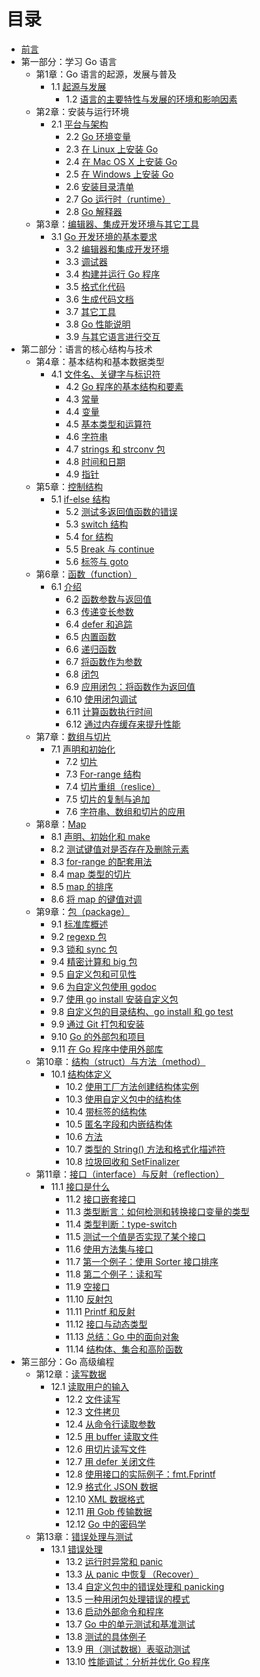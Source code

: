 # 目录

- [前言](eBook/preface.md)
- 第一部分：学习 Go 语言
    - 第1章：Go 语言的起源，发展与普及
      - 1.1 [起源与发展](eBook/01.1.md)
        - 1.2 [语言的主要特性与发展的环境和影响因素](eBook/01.2.md)
    - 第2章：安装与运行环境
      - 2.1 [平台与架构](eBook/02.1.md)
        - 2.2 [Go 环境变量](eBook/02.2.md)
        - 2.3 [在 Linux 上安装 Go](eBook/02.3.md)
        - 2.4 [在 Mac OS X 上安装 Go](eBook/02.4.md)
        - 2.5 [在 Windows 上安装 Go](eBook/02.5.md)
        - 2.6 [安装目录清单](eBook/02.6.md)
        - 2.7 [Go 运行时（runtime）](eBook/02.7.md)
        - 2.8 [Go 解释器](eBook/02.8.md)
    - 第3章：[编辑器、集成开发环境与其它工具](eBook/03.0.md)
      - 3.1 [Go 开发环境的基本要求](eBook/03.1.md)
        - 3.2 [编辑器和集成开发环境](eBook/03.2.md)
        - 3.3 [调试器](eBook/03.3.md)
        - 3.4 [构建并运行 Go 程序](eBook/03.4.md)
        - 3.5 [格式化代码](eBook/03.5.md)
        - 3.6 [生成代码文档](eBook/03.6.md)
        - 3.7 [其它工具](eBook/03.7.md)
        - 3.8 [Go 性能说明](eBook/03.8.md)
        - 3.9 [与其它语言进行交互](eBook/03.9.md)
- 第二部分：语言的核心结构与技术
    - 第4章：基本结构和基本数据类型
      - 4.1 [文件名、关键字与标识符](eBook/04.1.md)
        - 4.2 [Go 程序的基本结构和要素](eBook/04.2.md)
        - 4.3 [常量](eBook/04.3.md)
        - 4.4 [变量](eBook/04.4.md)
        - 4.5 [基本类型和运算符](eBook/04.5.md)
        - 4.6 [字符串](eBook/04.6.md)
        - 4.7 [strings 和 strconv 包](eBook/04.7.md)
        - 4.8 [时间和日期](eBook/04.8.md)
        - 4.9 [指针](eBook/04.9.md)
    - 第5章：[控制结构](eBook/05.0.md)
      - 5.1 [if-else 结构](eBook/05.1.md)
        - 5.2 [测试多返回值函数的错误](eBook/05.2.md)
        - 5.3 [switch 结构](eBook/05.3.md)
        - 5.4 [for 结构](eBook/05.4.md)
        - 5.5 [Break 与 continue](eBook/05.5.md)
        - 5.6 [标签与 goto](eBook/05.6.md)
    - 第6章：[函数（function）](eBook/06.0.md)
      - 6.1 [介绍](eBook/06.1.md)
        - 6.2 [函数参数与返回值](eBook/06.2.md)
        - 6.3 [传递变长参数](eBook/06.3.md)
        - 6.4 [defer 和追踪](eBook/06.4.md)
        - 6.5 [内置函数](eBook/06.5.md)
        - 6.6 [递归函数](eBook/06.6.md)
        - 6.7 [将函数作为参数](eBook/06.7.md)
        - 6.8 [闭包](eBook/06.8.md)
        - 6.9 [应用闭包：将函数作为返回值](eBook/06.9.md)
        - 6.10 [使用闭包调试](eBook/06.10.md)
        - 6.11 [计算函数执行时间](eBook/06.11.md)
        - 6.12 [通过内存缓存来提升性能](eBook/06.12.md)
    - 第7章：[数组与切片](eBook/07.0.md)
      - 7.1 [声明和初始化](eBook/07.1.md)
        - 7.2 [切片](eBook/07.2.md)
        - 7.3 [For-range 结构](eBook/07.3.md)
        - 7.4 [切片重组（reslice）](eBook/07.4.md)
        - 7.5 [切片的复制与追加](eBook/07.5.md)
    	- 7.6 [字符串、数组和切片的应用](eBook/07.6.md)
    - 第8章：[Map](eBook/08.0.md)
    	- 8.1 [声明、初始化和 make](eBook/08.1.md)
    	- 8.2 [测试键值对是否存在及删除元素](eBook/08.2.md)
    	- 8.3 [for-range 的配套用法](eBook/08.3.md)
    	- 8.4 [map 类型的切片](eBook/08.4.md)
    	- 8.5 [map 的排序](eBook/08.5.md)
    	- 8.6 [将 map 的键值对调](eBook/08.6.md)
    - 第9章：[包（package）](eBook/09.0.md)
    	- 9.1 [标准库概述](eBook/09.1.md)
    	- 9.2 [regexp 包](eBook/09.2.md)
    	- 9.3 [锁和 sync 包](eBook/09.3.md)
    	- 9.4 [精密计算和 big 包](eBook/09.4.md)
    	- 9.5 [自定义包和可见性](eBook/09.5.md)
    	- 9.6 [为自定义包使用 godoc](eBook/09.6.md)
    	- 9.7 [使用 go install 安装自定义包](eBook/09.7.md)
    	- 9.8 [自定义包的目录结构、go install 和 go test](eBook/09.8.md)
    	- 9.9 [通过 Git 打包和安装](eBook/09.9.md)
    	- 9.10 [Go 的外部包和项目](eBook/09.10.md)
    	- 9.11 [在 Go 程序中使用外部库](eBook/09.11.md)
    - 第10章：[结构（struct）与方法（method）](eBook/10.0.md)
      - 10.1 [结构体定义](eBook/10.1.md)
        - 10.2 [使用工厂方法创建结构体实例](eBook/10.2.md)
        - 10.3 [使用自定义包中的结构体](eBook/10.3.md)
        - 10.4 [带标签的结构体](eBook/10.4.md)
        - 10.5 [匿名字段和内嵌结构体](eBook/10.5.md)
        - 10.6 [方法](eBook/10.6.md)
        - 10.7 [类型的 String() 方法和格式化描述符](eBook/10.7.md)
        - 10.8 [垃圾回收和 SetFinalizer](eBook/10.8.md)
    - 第11章：[接口（interface）与反射（reflection）](eBook/11.0.md)
      - 11.1 [接口是什么](eBook/11.1.md)
        - 11.2 [接口嵌套接口](eBook/11.2.md)
        - 11.3 [类型断言：如何检测和转换接口变量的类型](eBook/11.3.md)
        - 11.4 [类型判断：type-switch](eBook/11.4.md)
        - 11.5 [测试一个值是否实现了某个接口](eBook/11.5.md)
        - 11.6 [使用方法集与接口](eBook/11.6.md)
        - 11.7 [第一个例子：使用 Sorter 接口排序](eBook/11.7.md)
        - 11.8 [第二个例子：读和写](eBook/11.8.md)
        - 11.9 [空接口](eBook/11.9.md)
        - 11.10 [反射包](eBook/11.10.md)
        - 11.11 [Printf 和反射](eBook/11.11.md)
        - 11.12 [接口与动态类型](eBook/11.12.md)
        - 11.13 [总结：Go 中的面向对象](eBook/11.13.md)
        - 11.14 [结构体、集合和高阶函数](eBook/11.14.md)
- 第三部分：Go 高级编程
    - 第12章：[读写数据](eBook/12.0.md)
      - 12.1 [读取用户的输入](eBook/12.1.md)
        - 12.2 [文件读写](eBook/12.2.md)
        - 12.3 [文件拷贝](eBook/12.3.md)
        - 12.4 [从命令行读取参数](eBook/12.4.md)
        - 12.5 [用 buffer 读取文件](eBook/12.5.md)
        - 12.6 [用切片读写文件](eBook/12.6.md)
        - 12.7 [用 defer 关闭文件](eBook/12.7.md)
        - 12.8 [使用接口的实际例子：fmt.Fprintf](eBook/12.8.md)
        - 12.9 [格式化 JSON 数据](eBook/12.9.md)
        - 12.10 [XML 数据格式](eBook/12.10.md)
        - 12.11 [用 Gob 传输数据](eBook/12.11.md)
        - 12.12 [Go 中的密码学](eBook/12.12.md)
    - 第13章：[错误处理与测试](eBook/13.0.md)
      - 13.1 [错误处理](eBook/13.1.md)
        - 13.2 [运行时异常和 panic](eBook/13.2.md)
        - 13.3 [从 panic 中恢复（Recover）](eBook/13.3.md)
        - 13.4 [自定义包中的错误处理和 panicking](eBook/13.4.md)
        - 13.5 [一种用闭包处理错误的模式](eBook/13.5.md)
        - 13.6 [启动外部命令和程序](eBook/13.6.md)
        - 13.7 [Go 中的单元测试和基准测试](eBook/13.7.md)
        - 13.8 [测试的具体例子](eBook/13.8.md)
        - 13.9 [用（测试数据）表驱动测试](eBook/13.9.md)
        - 13.10 [性能调试：分析并优化 Go 程序](eBook/13.10.md)
